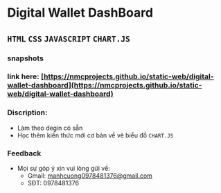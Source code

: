 
# Digital Wallet DashBoard
## `HTML` `CSS` `JAVASCRIPT` `CHART.JS`
### snapshots

### link here: [https://nmcprojects.github.io/static-web/digital-wallet-dashboard](https://nmcprojects.github.io/static-web/digital-wallet-dashboard)
### Discription:
  - Làm theo degin có sẵn
  - Học thêm kiến thức mới cơ bản về vẽ biểu đồ `CHART.JS`

### Feedback 
  - Mọi sự góp ý xin vui lòng gửi về:
    + Gmail: manhcuong0978481376@gmail.com
    + SĐT: 0978481376  
